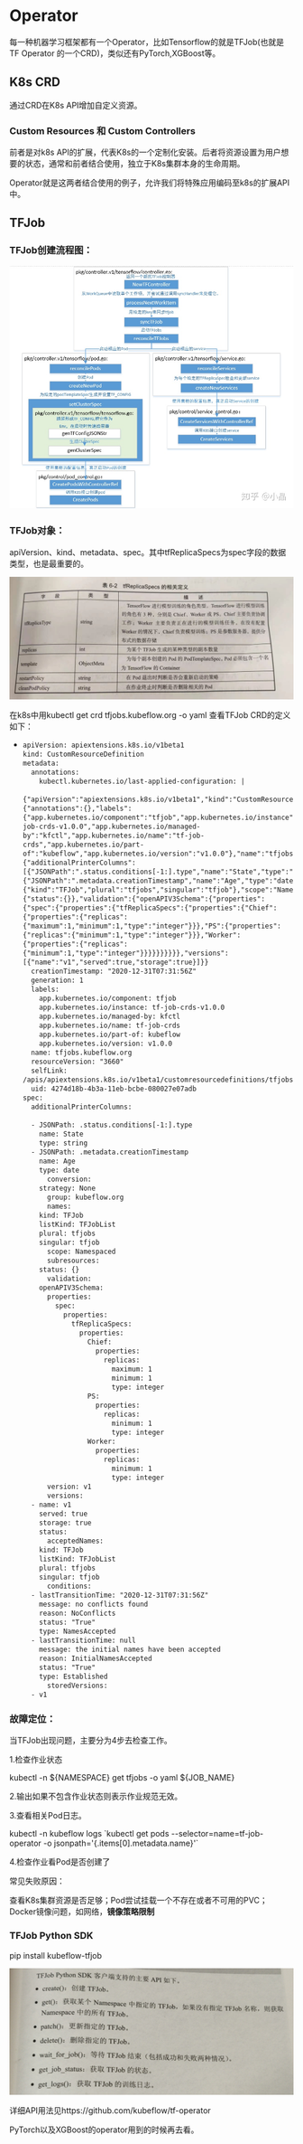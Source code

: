 # Operator

每一种机器学习框架都有一个Operator，比如Tensorflow的就是TFJob(也就是TF Operator 的一个CRD)，类似还有PyTorch,XGBoost等。

## K8s CRD

通过CRD在K8s API增加自定义资源。

### Custom Resources 和 Custom Controllers

前者是对k8s API的扩展，代表K8s的一个定制化安装。后者将资源设置为用户想要的状态，通常和前者结合使用，独立于K8s集群本身的生命周期。

Operator就是这两者结合使用的例子，允许我们将特殊应用编码至k8s的扩展API中。



## TFJob

### TFJob创建流程图：

!["image"](..\assets\KF\KFOp1.jpg)

### TFJob对象：

apiVersion、kind、metadata、spec。其中tfReplicaSpecs为spec字段的数据类型，也是最重要的。

![img](..\assets\KF\KFOp2.jpg)

在k8s中用kubectl get crd tfjobs.kubeflow.org -o yaml 查看TFJob CRD的定义如下：

  - ```
    apiVersion: apiextensions.k8s.io/v1beta1
    kind: CustomResourceDefinition
    metadata:
      annotations:
        kubectl.kubernetes.io/last-applied-configuration: |
          {"apiVersion":"apiextensions.k8s.io/v1beta1","kind":"CustomResourceDefinition","metadata":{"annotations":{},"labels":{"app.kubernetes.io/component":"tfjob","app.kubernetes.io/instance":"tf-job-crds-v1.0.0","app.kubernetes.io/managed-by":"kfctl","app.kubernetes.io/name":"tf-job-crds","app.kubernetes.io/part-of":"kubeflow","app.kubernetes.io/version":"v1.0.0"},"name":"tfjobs.kubeflow.org"},"spec":{"additionalPrinterColumns":[{"JSONPath":".status.conditions[-1:].type","name":"State","type":"string"},{"JSONPath":".metadata.creationTimestamp","name":"Age","type":"date"}],"group":"kubeflow.org","names":{"kind":"TFJob","plural":"tfjobs","singular":"tfjob"},"scope":"Namespaced","subresources":{"status":{}},"validation":{"openAPIV3Schema":{"properties":{"spec":{"properties":{"tfReplicaSpecs":{"properties":{"Chief":{"properties":{"replicas":{"maximum":1,"minimum":1,"type":"integer"}}},"PS":{"properties":{"replicas":{"minimum":1,"type":"integer"}}},"Worker":{"properties":{"replicas":{"minimum":1,"type":"integer"}}}}}}}}}},"versions":[{"name":"v1","served":true,"storage":true}]}}
      creationTimestamp: "2020-12-31T07:31:56Z"
      generation: 1
      labels:
        app.kubernetes.io/component: tfjob
        app.kubernetes.io/instance: tf-job-crds-v1.0.0
        app.kubernetes.io/managed-by: kfctl
        app.kubernetes.io/name: tf-job-crds
        app.kubernetes.io/part-of: kubeflow
        app.kubernetes.io/version: v1.0.0
      name: tfjobs.kubeflow.org
      resourceVersion: "3660"
      selfLink: /apis/apiextensions.k8s.io/v1beta1/customresourcedefinitions/tfjobs.kubeflow.org
      uid: 4274d18b-4b3a-11eb-bcbe-080027e07adb
    spec:
      additionalPrinterColumns:
    
      - JSONPath: .status.conditions[-1:].type
        name: State
        type: string
      - JSONPath: .metadata.creationTimestamp
        name: Age
        type: date
          conversion:
        strategy: None
          group: kubeflow.org
          names:
        kind: TFJob
        listKind: TFJobList
        plural: tfjobs
        singular: tfjob
          scope: Namespaced
          subresources:
        status: {}
          validation:
        openAPIV3Schema:
          properties:
            spec:
              properties:
                tfReplicaSpecs:
                  properties:
                    Chief:
                      properties:
                        replicas:
                          maximum: 1
                          minimum: 1
                          type: integer
                    PS:
                      properties:
                        replicas:
                          minimum: 1
                          type: integer
                    Worker:
                      properties:
                        replicas:
                          minimum: 1
                          type: integer
          version: v1
          versions:
      - name: v1
        served: true
        storage: true
        status:
          acceptedNames:
        kind: TFJob
        listKind: TFJobList
        plural: tfjobs
        singular: tfjob
          conditions:
      - lastTransitionTime: "2020-12-31T07:31:56Z"
        message: no conflicts found
        reason: NoConflicts
        status: "True"
        type: NamesAccepted
      - lastTransitionTime: null
        message: the initial names have been accepted
        reason: InitialNamesAccepted
        status: "True"
        type: Established
          storedVersions:
      - v1
    ```

    

### 故障定位：

当TFJob出现问题，主要分为4步去检查工作。

1.检查作业状态

kubectl -n ${NAMESPACE} get tfjobs -o yaml ${JOB_NAME}

2.输出如果不包含作业状态则表示作业规范无效。

3.查看相关Pod日志。

kubectl -n kubeflow logs \`kubectl get pods --selector=name=tf-job-operator -o jsonpath='{.items[0].metadata.name}'\`

4.检查作业看Pod是否创建了

常见失败原因：

查看K8s集群资源是否足够；Pod尝试挂载一个不存在或者不可用的PVC；Docker镜像问题，如网络，**镜像策略限制**

### TFJob Python SDK

pip install kubeflow-tfjob

![img](..\assets\KF\KFOp3.jpg)

详细API用法见https://github.com/kubeflow/tf-operator



PyTorch以及XGBoost的operator用到的时候再去看。